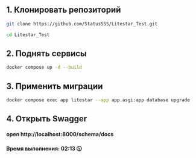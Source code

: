 ## 1. Клонировать репозиторий
```bash
git clone https://github.com/StatusSSS/Litestar_Test.git

cd Litestar_Test
```
## 2. Поднять сервисы

```bash
docker compose up -d --build
```

## 3. Применить миграции
```bash
docker compose exec app litestar --app app.asgi:app database upgrade
```

## 4. Открыть Swagger
#### open http://localhost:8000/schema/docs

#### Время выполнения: 02:13 🕦
